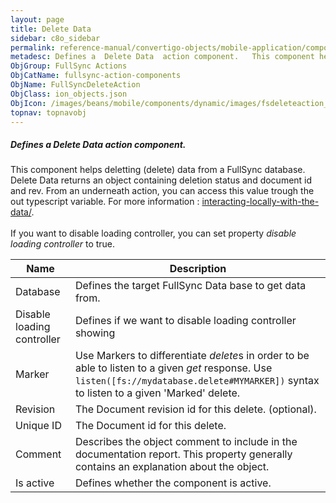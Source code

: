 ```yaml
---
layout: page
title: Delete Data
sidebar: c8o_sidebar
permalink: reference-manual/convertigo-objects/mobile-application/components/fullsync-action-components/delete-data/
metadesc: Defines a  Delete Data  action component.   This component helps deletting (delete) data from a FullSync database. Delete Data returns an object conta
ObjGroup: FullSync Actions
ObjCatName: fullsync-action-components
ObjName: FullSyncDeleteAction
ObjClass: ion_objects.json
ObjIcon: /images/beans/mobile/components/dynamic/images/fsdeleteaction_color_32x32.png
topnav: topnavobj
---
```

##### Defines a <i>Delete Data</i> action component. <br/>

 This component helps deletting (delete) data from a FullSync database. Delete Data returns an object containing deletion status and document id and rev. From an underneath action, you can access this value trough the out typescript variable. For more information : <a href='https://www.convertigo.com/documentation/latest/reference-manual/convertigo-mbaas-server/convertigo-full-sync-architecture/#interacting-locally-on-the-mobile-with-the-data'>interacting-locally-with-the-data/</a>. <br/>
<br/>
 If you want to disable loading controller, you can set property <i>disable loading controller</i> to true.

Name | Description 
--- | ---
Database | Defines the target FullSync Data base to get data from.
Disable loading controller | Defines if we want to disable loading controller showing
Marker | Use Markers to differentiate <i>delete</i>s in order to be able to listen to a given <i>get</i> response. Use <code>listen([fs://mydatabase.delete#MYMARKER])</code> syntax to listen to a given 'Marked' delete.
Revision | The Document revision id for this delete. (optional).
Unique ID | The Document id for this delete.
Comment | Describes the object comment to include in the documentation report.  This property generally contains an explanation about the object. 
Is active | Defines whether the component is active. 

